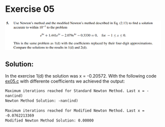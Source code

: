 # Exercise 05

![image](image.png)

## Solution: 
In the exercise 1(d) the solution was x = -0.20572. 
With the following code [ex05.c](ex05.c) with differente coefficients we achieved the output: 

    Maximum iterations reached for Standard Newton Method. Last x = -nan(ind)
    Newton Method Solution: -nan(ind)

    Maximum iterations reached for Modified Newton Method. Last x = -0.0762213369
    Modified Newton Method Solution: 0.00000